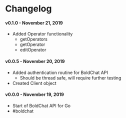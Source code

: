 # Changelog

#### v0.1.0 - November 21, 2019

- Added Operator functionality
    - getOperators
    - getOperator
    - editOperator

#### v0.0.5 - November 20, 2019

- Added authentication routine for BoldChat API
    - Should be thread safe, will require further testing
- Created Client object

#### v0.0.0 - November 19, 2019

- Start of BoldChat API for Go
- #boldchat